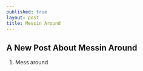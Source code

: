 ```yaml
---
published: true
layout: post
title: Messin Around
---
```

## A New Post About Messin Around

1. Mess around 
